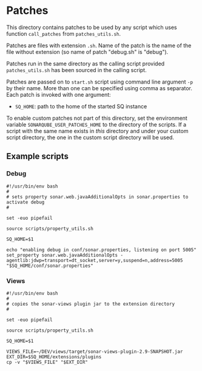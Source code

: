 Patches
=======

This directory contains patches to be used by any script which uses function `call_patches` from `patches_utils.sh`.

Patches are files with extension `.sh`. Name of the patch is the name of the file without extension (so name of patch "debug.sh" is "debug").

Patches run in the same directory as the calling script provided `patches_utils.sh` has been sourced in the calling script.

Patches are passed on to `start.sh` script using command line argument `-p` by their name.
More than one can be specified using comma as separator.
Each patch is invoked with one argument:

* `SQ_HOME`: path to the home of the started SQ instance

To enable custom patches not part of this directory, set the environment variable `SONARQUBE_USER_PATCHES_HOME` to the directory of the scripts.
If a script with the same name exists in *this* directory and under your custom script directory,
the one in the custom script directory will be used.


Example scripts
---------------

### Debug

    #!/usr/bin/env bash
    #
    # sets property sonar.web.javaAdditionalOpts in sonar.properties to activate debug
    #

    set -euo pipefail

    source scripts/property_utils.sh

    SQ_HOME=$1

    echo "enabling debug in conf/sonar.properties, listening on port 5005"
    set_property sonar.web.javaAdditionalOpts -agentlib:jdwp=transport=dt_socket,server=y,suspend=n,address=5005 "$SQ_HOME/conf/sonar.properties"

### Views

    #!/usr/bin/env bash
    #
    # copies the sonar-views plugin jar to the extension directory
    #

    set -euo pipefail

    source scripts/property_utils.sh

    SQ_HOME=$1

    VIEWS_FILE=~/DEV/views/target/sonar-views-plugin-2.9-SNAPSHOT.jar
    EXT_DIR=$SQ_HOME/extensions/plugins
    cp -v "$VIEWS_FILE" "$EXT_DIR"
